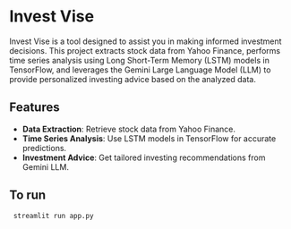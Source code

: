 # Invest Vise

Invest Vise is a  tool designed to assist you in making informed investment decisions. This project extracts stock data from Yahoo Finance, performs time series analysis using Long Short-Term Memory (LSTM) models in TensorFlow, and leverages the Gemini Large Language Model (LLM) to provide personalized investing advice based on the analyzed data.

## Features

- **Data Extraction**: Retrieve stock data from Yahoo Finance.
- **Time Series Analysis**: Use LSTM models in TensorFlow for accurate predictions.
- **Investment Advice**: Get tailored investing recommendations from Gemini LLM.

## To run
``` streamlit run app.py```